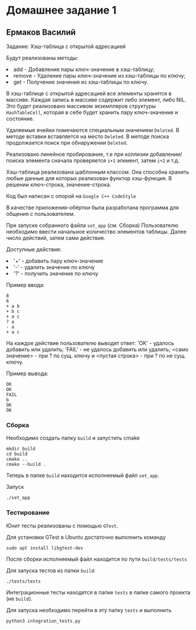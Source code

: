 # Домашнее задание 1
## Ермаков Василий

Задание: Хэш-таблица с открытой адресацией

Будут реализованы методы:
<ls>
<li>add - Добавление пары ключ-значение в хэш-таблицу;
<li>remove - Удаление пары ключ-значение из хэш-таблицы по ключу;
<li>get - Получение значения из хэш-таблицы по ключу. 
</ls>

В хэш-таблице с открытой адресацией все элементы хранятся в массиве. Каждая запись в массиве содержит либо элемент, либо NIL. Это будет реализовано массивом экземпляров структуры ```HashTableCell```, которая в себе будет хранить пару ключ-значение и состояние.

Удаляемые ячейки помечаются специальным значением ```Deleted```. В методе вставки вставляется на место ```Deleted```. В методе поиска продолжается поиск при обнаружении ```Deleted```.

Реализовано линейное пробирование, т.е
при коллизии добавлении/поиска элемента сначала проверяется ```i+1``` элемент, затем ```i+2``` и т.д.

Хэш-таблица реализована шаблонным классом. Она способна хранить любые данные для которых реализован функтор хэш-функция. В решении ключ-строка, значение-строка.

Код был написан с опорой на ```Google C++ CodeStyle```

В качестве приложения-обёртки была разработана программа для общения с пользователем.

При запуске собранного файла ```set_app``` (см. Сборка) Пользователю необходимо ввести начальное количество элементов таблицы. Далее число действий, затем сами действия.

Доступные действия:
<ls>
<li>'+' - добавить пару ключ-значение
<li>'-' - удалить значение по ключу
<li>'?' - получить значение по ключу
</ls>

Пример ввода:
```
8
6
+ a b
+ b c
+ a c
? a
- a
+ a c
```

На каждое действие пользователю выводят ответ: 'OK' - удалось добавить или удалить; 'FAIL' - не удалось добавить или удалить; <само значение> - при ? по сущ. ключу и <пустая строка> - при ? по не сущ. ключу.

Пример вывода:
```
OK
OK
FAIL
b
OK
OK
```

### Сборка
Необходимо создать папку ```build``` и запустить cmake
```
mkdir build
cd build
cmake ..
cmake --build .
``` 
Теперь в папке ```build``` находится исполняемый файл ```set_app```.

Запуск
```
./set_app
```

### Тестирование
Юнит тесты реализованы с помощью ```GTest```.

Для установки GTest в Ubuntu достаточно выполнить команду
```
sudo apt install libgtest-dev
```
После сборки исполняемый файл находится по пути ```build/tests/tests```

Для запуска тестов из папки ```build```:
```
./tests/tests
```

Интеграционные тесты находятся в папке ```tests``` в папке самого проекта (не ```build```).

Для запуска необходимо перейти в эту папку ```tests``` и выполнить
```
python3 integration_tests.py
```
